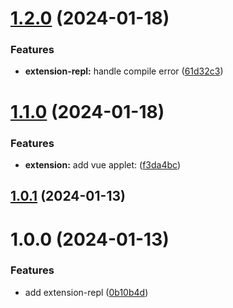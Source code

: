 # [1.2.0](https://github.com/purocean/yank-note-extension/compare/extension-repl-1.1.0...extension-repl-1.2.0) (2024-01-18)


### Features

* **extension-repl:** handle compile error ([61d32c3](https://github.com/purocean/yank-note-extension/commit/61d32c3fd71032b4882779a85e34a814b3e25bbc))



# [1.1.0](https://github.com/purocean/yank-note-extension/compare/extension-repl-1.0.1...extension-repl-1.1.0) (2024-01-18)


### Features

* **extension:** add vue applet: ([f3da4bc](https://github.com/purocean/yank-note-extension/commit/f3da4bc9c296b77a5af4d3126bb9a28b350c8ccf))



## [1.0.1](https://github.com/purocean/yank-note-extension/compare/extension-repl-1.0.0...extension-repl-1.0.1) (2024-01-13)



# 1.0.0 (2024-01-13)


### Features

* add extension-repl ([0b10b4d](https://github.com/purocean/yank-note-extension/commit/0b10b4d7f91ba9ad99693cb4145cde2bee92ca84))



